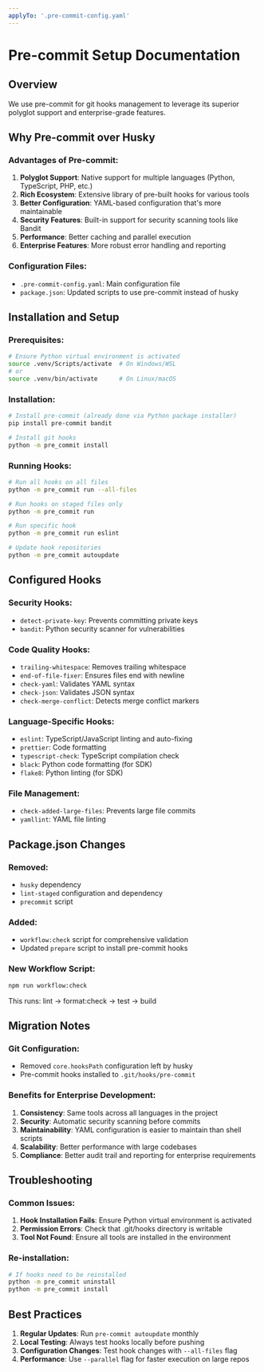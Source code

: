 ```yaml
---
applyTo: '.pre-commit-config.yaml'
---
```


# Pre-commit Setup Documentation

## Overview
We use pre-commit for git hooks management to leverage its superior polyglot support and enterprise-grade features.

## Why Pre-commit over Husky

### Advantages of Pre-commit:
1. **Polyglot Support**: Native support for multiple languages (Python, TypeScript, PHP, etc.)
2. **Rich Ecosystem**: Extensive library of pre-built hooks for various tools
3. **Better Configuration**: YAML-based configuration that's more maintainable
4. **Security Features**: Built-in support for security scanning tools like Bandit
5. **Performance**: Better caching and parallel execution
6. **Enterprise Features**: More robust error handling and reporting

### Configuration Files:
- `.pre-commit-config.yaml`: Main configuration file
- `package.json`: Updated scripts to use pre-commit instead of husky

## Installation and Setup

### Prerequisites:
```bash
# Ensure Python virtual environment is activated
source .venv/Scripts/activate  # On Windows/WSL
# or
source .venv/bin/activate      # On Linux/macOS
```

### Installation:
```bash
# Install pre-commit (already done via Python package installer)
pip install pre-commit bandit

# Install git hooks
python -m pre_commit install
```

### Running Hooks:
```bash
# Run all hooks on all files
python -m pre_commit run --all-files

# Run hooks on staged files only
python -m pre_commit run

# Run specific hook
python -m pre_commit run eslint

# Update hook repositories
python -m pre_commit autoupdate
```

## Configured Hooks

### Security Hooks:
- `detect-private-key`: Prevents committing private keys
- `bandit`: Python security scanner for vulnerabilities

### Code Quality Hooks:
- `trailing-whitespace`: Removes trailing whitespace
- `end-of-file-fixer`: Ensures files end with newline
- `check-yaml`: Validates YAML syntax
- `check-json`: Validates JSON syntax
- `check-merge-conflict`: Detects merge conflict markers

### Language-Specific Hooks:
- `eslint`: TypeScript/JavaScript linting and auto-fixing
- `prettier`: Code formatting
- `typescript-check`: TypeScript compilation check
- `black`: Python code formatting (for SDK)
- `flake8`: Python linting (for SDK)

### File Management:
- `check-added-large-files`: Prevents large file commits
- `yamllint`: YAML file linting

## Package.json Changes

### Removed:
- `husky` dependency
- `lint-staged` configuration and dependency
- `precommit` script

### Added:
- `workflow:check` script for comprehensive validation
- Updated `prepare` script to install pre-commit hooks

### New Workflow Script:
```bash
npm run workflow:check
```
This runs: lint → format:check → test → build

## Migration Notes

### Git Configuration:
- Removed `core.hooksPath` configuration left by husky
- Pre-commit hooks installed to `.git/hooks/pre-commit`

### Benefits for Enterprise Development:
1. **Consistency**: Same tools across all languages in the project
2. **Security**: Automatic security scanning before commits
3. **Maintainability**: YAML configuration is easier to maintain than shell scripts
4. **Scalability**: Better performance with large codebases
5. **Compliance**: Better audit trail and reporting for enterprise requirements

## Troubleshooting

### Common Issues:
1. **Hook Installation Fails**: Ensure Python virtual environment is activated
2. **Permission Errors**: Check that .git/hooks directory is writable
3. **Tool Not Found**: Ensure all tools are installed in the environment

### Re-installation:
```bash
# If hooks need to be reinstalled
python -m pre_commit uninstall
python -m pre_commit install
```

## Best Practices

1. **Regular Updates**: Run `pre-commit autoupdate` monthly
2. **Local Testing**: Always test hooks locally before pushing
3. **Configuration Changes**: Test hook changes with `--all-files` flag
4. **Performance**: Use `--parallel` flag for faster execution on large repos
